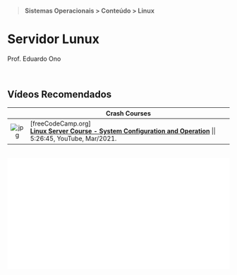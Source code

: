 > #### Sistemas Operacionais > Conteúdo > Linux

# Servidor Lunux

Prof. Eduardo Ono

<br>

## Vídeos Recomendados

|| Crash Courses |
| :-: | --- |
| ![jpg](https://img.youtube.com/vi/WMy3OzvBWc0/default.jpg) | [freeCodeCamp.org] <br> [__Linux Server Course - System Configuration and Operation__](https://www.youtube.com/watch?v=WMy3OzvBWc0) \|\| 5:26:45, YouTube, Mar/2021.

<br>

<img src="./teste2.svg" alt="">
